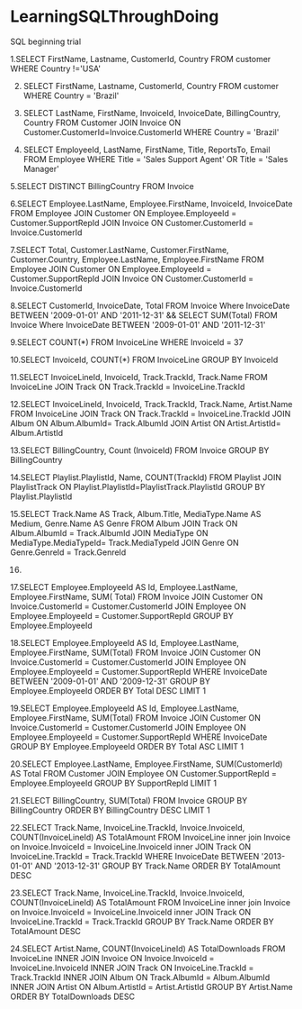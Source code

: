 # LearningSQLThroughDoing
SQL beginning trial

1.SELECT FirstName, Lastname, CustomerId, Country FROM customer
  WHERE Country !='USA'

2. SELECT FirstName, Lastname, CustomerId, Country FROM customer
   WHERE Country = 'Brazil'

3. SELECT LastName, FirstName, InvoiceId, InvoiceDate, BillingCountry, Country 
   FROM Customer JOIN Invoice ON Customer.CustomerId=Invoice.CustomerId 
   WHERE Country = 'Brazil'

4. SELECT EmployeeId, LastName, FirstName, Title, ReportsTo, Email
   FROM Employee
   WHERE Title = 'Sales Support Agent'
   OR Title = 'Sales Manager'

5.SELECT DISTINCT BillingCountry
  FROM Invoice

6.SELECT Employee.LastName, Employee.FirstName, InvoiceId, InvoiceDate
  FROM Employee 
  JOIN Customer ON Employee.EmployeeId = Customer.SupportRepId
  JOIN Invoice ON Customer.CustomerId = Invoice.CustomerId

7.SELECT Total, Customer.LastName, Customer.FirstName, Customer.Country, Employee.LastName, Employee.FirstName
  FROM Employee 
  JOIN Customer ON Employee.EmployeeId = Customer.SupportRepId
  JOIN Invoice ON Customer.CustomerId = Invoice.CustomerId

8.SELECT CustomerId, InvoiceDate, Total
  FROM Invoice
  Where InvoiceDate BETWEEN '2009-01-01' AND '2011-12-31'
  &&
  SELECT SUM(Total)
  FROM Invoice
  Where InvoiceDate BETWEEN '2009-01-01' AND '2011-12-31'
  
9.SELECT COUNT(*)
  FROM InvoiceLine
  WHERE InvoiceId = 37
  
10.SELECT InvoiceId, COUNT(*)
   FROM InvoiceLine
   GROUP BY InvoiceId
   
11.SELECT InvoiceLineId, InvoiceId, Track.TrackId, Track.Name
FROM InvoiceLine
JOIN Track
ON Track.TrackId = InvoiceLine.TrackId

12.SELECT InvoiceLineId, InvoiceId, Track.TrackId, Track.Name, Artist.Name
   FROM InvoiceLine
   JOIN Track
   ON Track.TrackId = InvoiceLine.TrackId
   JOIN Album
   ON Album.AlbumId= Track.AlbumId
   JOIN Artist
   ON Artist.ArtistId= Album.ArtistId

13.SELECT BillingCountry, Count (InvoiceId)
   FROM Invoice 
   GROUP BY BillingCountry

14.SELECT Playlist.PlaylistId, Name, COUNT(TrackId)
   FROM Playlist
   JOIN PlaylistTrack
   ON Playlist.PlaylistId=PlaylistTrack.PlaylistId
   GROUP BY Playlist.PlaylistId
  
15.SELECT Track.Name AS Track, Album.Title, MediaType.Name AS Medium, Genre.Name AS Genre
   FROM Album
   JOIN Track
   ON Album.AlbumId  = Track.AlbumId
   JOIN MediaType
   ON MediaType.MediaTypeId= Track.MediaTypeId
   JOIN Genre
   ON Genre.GenreId = Track.GenreId   

16.

17.SELECT Employee.EmployeeId AS Id, Employee.LastName, Employee.FirstName, SUM( Total)
FROM Invoice
JOIN Customer
ON Invoice.CustomerId = Customer.CustomerId
JOIN Employee
ON Employee.EmployeeId = Customer.SupportRepId
GROUP BY Employee.EmployeeId

18.SELECT Employee.EmployeeId AS Id, Employee.LastName, Employee.FirstName, SUM(Total)
FROM Invoice JOIN Customer 
ON Invoice.CustomerId = Customer.CustomerId 
JOIN Employee
ON Employee.EmployeeId = Customer.SupportRepId 
WHERE InvoiceDate 
BETWEEN '2009-01-01' AND '2009-12-31' 
GROUP BY Employee.EmployeeId
ORDER BY Total DESC LIMIT 1


19.SELECT Employee.EmployeeId AS Id, Employee.LastName, Employee.FirstName, SUM(Total)
FROM Invoice JOIN Customer 
ON Invoice.CustomerId = Customer.CustomerId 
JOIN Employee
ON Employee.EmployeeId = Customer.SupportRepId 
WHERE InvoiceDate 
GROUP BY Employee.EmployeeId
ORDER BY Total ASC LIMIT 1

20.SELECT Employee.LastName, Employee.FirstName, SUM(CustomerId) AS Total 
FROM Customer
JOIN Employee ON Customer.SupportRepId = Employee.EmployeeId
GROUP BY SupportRepId LIMIT 1

21.SELECT BillingCountry, SUM(Total)
FROM Invoice
GROUP BY BillingCountry
ORDER BY BillingCountry DESC LIMIT 1

22.SELECT 
  Track.Name,
  InvoiceLine.TrackId,
  Invoice.InvoiceId,
  COUNT(InvoiceLineId) AS TotalAmount
  FROM InvoiceLine
  inner join Invoice on Invoice.InvoiceId = InvoiceLine.InvoiceId
  inner JOIN Track ON InvoiceLine.TrackId = Track.TrackId
  WHERE InvoiceDate BETWEEN '2013-01-01' AND '2013-12-31'
  GROUP BY Track.Name 
  ORDER BY TotalAmount DESC

23.SELECT 
   Track.Name,
   InvoiceLine.TrackId,
   Invoice.InvoiceId,
   COUNT(InvoiceLineId) AS TotalAmount
   FROM InvoiceLine
   inner join Invoice on Invoice.InvoiceId = InvoiceLine.InvoiceId
   inner JOIN Track ON InvoiceLine.TrackId = Track.TrackId
   GROUP BY Track.Name 
   ORDER BY TotalAmount DESC

24.SELECT Artist.Name,  COUNT(InvoiceLineId) AS TotalDownloads
   FROM InvoiceLine
   INNER JOIN Invoice ON Invoice.InvoiceId = InvoiceLine.InvoiceId
   INNER JOIN Track ON InvoiceLine.TrackId = Track.TrackId
   INNER JOIN Album ON Track.AlbumId = Album.AlbumId
   INNER JOIN Artist ON Album.ArtistId = Artist.ArtistId
   GROUP BY Artist.Name
   ORDER BY TotalDownloads DESC
